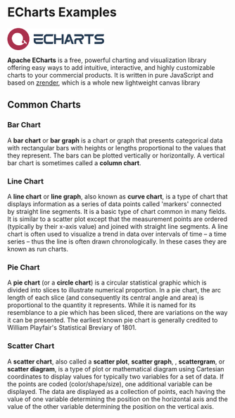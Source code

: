 <script setup>
import BarChart from "./components/echarts-examples/BarChart.vue"
import LineChart from "./components/echarts-examples/LineChart.vue"
import PieChart from "./components/echarts-examples/PieChart.vue"
import ScatterChart from "./components/echarts-examples/ScatterChart.vue"
</script>

<style module>
  .chart {
    width: 100%;
    height: 400px;
  }
</style>


# ECharts Examples

<a href="https://echarts.apache.org">
    <img style="vertical-align: top; height: 50px;" src="./asset/echarts-logo.png?raw=true" alt="echarts-logo">
</a>

**Apache ECharts** is a free, powerful charting and visualization library offering easy ways to add intuitive, interactive, and highly customizable charts to your commercial products. It is written in pure JavaScript and based on [zrender](https://github.com/ecomfe/zrender), which is a whole new lightweight canvas library

## Common Charts

### Bar Chart

A **bar chart** or **bar graph** is a chart or graph that presents categorical data with rectangular bars with heights or lengths proportional to the values that they represent. The bars can be plotted vertically or horizontally. A vertical bar chart is sometimes called a **column chart**. 

<div :class="$style.chart">
  <BarChart />
</div>


### Line Chart

A **line chart** or **line graph**, also known as **curve chart**, is a type of chart that displays information as a series of data points called 'markers' connected by straight line segments. It is a basic type of chart common in many fields. It is similar to a scatter plot except that the measurement points are ordered (typically by their x-axis value) and joined with straight line segments. A line chart is often used to visualize a trend in data over intervals of time – a time series – thus the line is often drawn chronologically. In these cases they are known as run charts. 

<div :class="$style.chart">
  <LineChart />
</div>

### Pie Chart

A **pie chart** (or a **circle chart**) is a circular statistical graphic which is divided into slices to illustrate numerical proportion. In a pie chart, the arc length of each slice (and consequently its central angle and area) is proportional to the quantity it represents. While it is named for its resemblance to a pie which has been sliced, there are variations on the way it can be presented. The earliest known pie chart is generally credited to William Playfair's Statistical Breviary of 1801.

<div :class="$style.chart">
  <PieChart />
</div>

### Scatter Chart

A **scatter chart**, also called a **scatter plot**, **scatter graph**, , **scattergram**, or **scatter diagram**, is a type of plot or mathematical diagram using Cartesian coordinates to display values for typically two variables for a set of data. If the points are coded (color/shape/size), one additional variable can be displayed. The data are displayed as a collection of points, each having the value of one variable determining the position on the horizontal axis and the value of the other variable determining the position on the vertical axis.

<div :class="$style.chart">
  <ScatterChart />
</div>